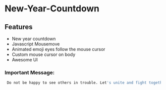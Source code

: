 # New-Year-Countdown

## Features
* New year countdown
* Javascript Mousemove
* Animated emoji eyes follow the mouse cursor
* Custom mouse cursor on body
* Awesome UI

### Important Message: 
```sh
 Do not be happy to see others in trouble. Let's unite and fight together against Covid-19.
```
